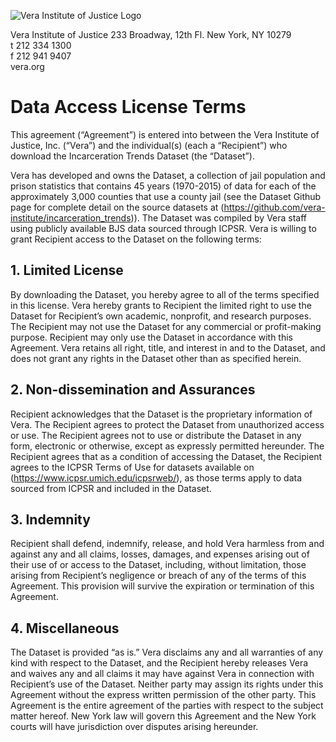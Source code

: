 ![Vera Institute of Justice Logo](https://github.com/vera-institute/incarceration_trends/blob/master/img/vera-logo.png?raw=true)

Vera Institute of Justice
233 Broadway, 12th Fl. 
New York, NY 10279	 
t 212 334 1300 	
f 212 941 9407 	
vera.org

# Data Access License Terms 

This agreement (“Agreement”) is entered into between the Vera Institute of Justice, Inc. (“Vera”) and the individual(s) (each a “Recipient”) who download the Incarceration Trends Dataset (the “Dataset”).

Vera has developed and owns the Dataset, a collection of jail population and prison statistics that contains 45 years (1970-2015) of data for each of the approximately 3,000 counties that use a county jail (see the Dataset Github page for complete detail on the source datasets at (https://github.com/vera-institute/incarceration_trends)). The Dataset was compiled by Vera staff using publicly available BJS data sourced through ICPSR. Vera is willing to grant Recipient access to the Dataset on the following terms: 

## 1. Limited License
By downloading the Dataset, you hereby agree to all of the terms specified in this license.  Vera hereby grants to Recipient the limited right to use the Dataset for Recipient’s own academic, nonprofit, and research purposes. The Recipient may not use the Dataset for any commercial or profit-making purpose. Recipient may only use the Dataset in accordance with this Agreement. Vera retains all right, title, and interest in and to the Dataset, and does not grant any rights in the Dataset other than as specified herein. 

## 2. Non-dissemination and Assurances
Recipient acknowledges that the Dataset is the proprietary information of Vera. The Recipient agrees to protect the Dataset from unauthorized access or use. The Recipient agrees not to use or distribute the Dataset in any form, electronic or otherwise, except as expressly permitted hereunder. The Recipient agrees that as a condition of accessing the Dataset, the Recipient agrees to the ICPSR Terms of Use for datasets available on (https://www.icpsr.umich.edu/icpsrweb/), as those terms apply to data sourced from ICPSR and included in the Dataset.

## 3. Indemnity
Recipient shall defend, indemnify, release, and hold Vera harmless from and against any and all claims, losses, damages, and expenses arising out of their use of or access to the Dataset, including, without limitation, those arising from Recipient’s negligence or breach of any of the terms of this Agreement. This provision will survive the expiration or termination of this Agreement. 

## 4. Miscellaneous
The Dataset is provided “as is.” Vera disclaims any and all warranties of any kind with respect to the Dataset, and the Recipient hereby releases Vera and waives any and all claims it may have against Vera in connection with Recipient’s use of the Dataset. Neither party may assign its rights under this Agreement without the express written permission of the other party. This Agreement is the entire agreement of the parties with respect to the subject matter hereof. New York law will govern this Agreement and the New York courts will have jurisdiction over disputes arising hereunder.
